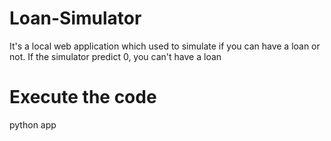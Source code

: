 # Loan-Simulator
It's a local web application which used to simulate if you can have a loan or not. If the simulator predict 0, you can't have a loan
# Execute the code
python app
